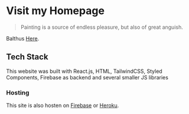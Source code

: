 # Visit my Homepage 
> Painting is a source of endless pleasure, but also of great anguish.

Balthus
[Here](https://mludovici.github.io/).

## Tech Stack
This website was built with React.js, HTML, TailwindCSS, Styled Components, Firebase as backend and several smaller JS libraries

### Hosting
This site is also hosten on [Firebase](https://homepage-e3c03.web.app/) or [Heroku](https://mlud-homepage.herokuapp.com/).
